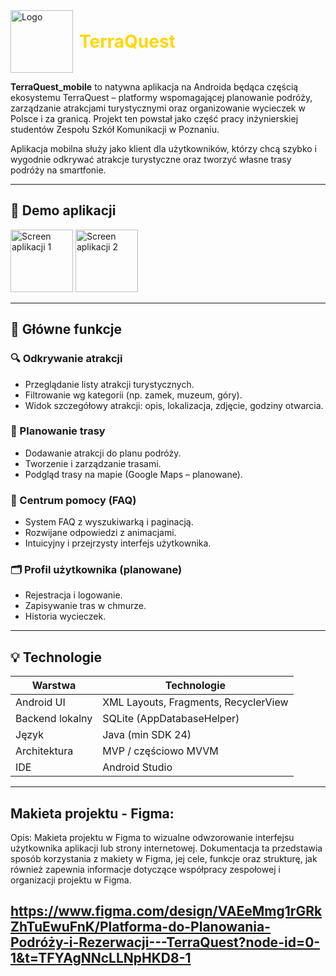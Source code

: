 <div style="display: flex; align-items: center; gap: 10px;">
  <img src="app/res/drawable/tq_logo.png" alt="Logo" width="100">
  <h1 style="color:gold; margin: 0;">TerraQuest</h1>
</div>

**TerraQuest_mobile** to natywna aplikacja na Androida będąca częścią ekosystemu TerraQuest – platformy wspomagającej planowanie podróży, zarządzanie atrakcjami turystycznymi oraz organizowanie wycieczek w Polsce i za granicą. Projekt ten powstał jako część pracy inżynierskiej studentów Zespołu Szkół Komunikacji w Poznaniu.

Aplikacja mobilna służy jako klient dla użytkowników, którzy chcą szybko i wygodnie odkrywać atrakcje turystyczne oraz tworzyć własne trasy podróży na smartfonie.

---

## 📲 Demo aplikacji

<img src="app/res/drawable/Screen1.jpg" alt="Screen aplikacji 1" width="100">
<img src="app/res/drawable/Screen2.jpg" alt="Screen aplikacji 2" width="100">

---

## 🧭 Główne funkcje

### 🔍 Odkrywanie atrakcji
- Przeglądanie listy atrakcji turystycznych.
- Filtrowanie wg kategorii (np. zamek, muzeum, góry).
- Widok szczegółowy atrakcji: opis, lokalizacja, zdjęcie, godziny otwarcia.

### 📌 Planowanie trasy
- Dodawanie atrakcji do planu podróży.
- Tworzenie i zarządzanie trasami.
- Podgląd trasy na mapie (Google Maps – planowane).

### 💬 Centrum pomocy (FAQ)
- System FAQ z wyszukiwarką i paginacją.
- Rozwijane odpowiedzi z animacjami.
- Intuicyjny i przejrzysty interfejs użytkownika.

### 🗂️ Profil użytkownika (planowane)
- Rejestracja i logowanie.
- Zapisywanie tras w chmurze.
- Historia wycieczek.

---

## 💡 Technologie

| Warstwa        | Technologie                         |
|----------------|-------------------------------------|
| Android UI     | XML Layouts, Fragments, RecyclerView|
| Backend lokalny| SQLite (AppDatabaseHelper)          |
| Język          | Java (min SDK 24)                   |
| Architektura   | MVP / częściowo MVVM                |
| IDE            | Android Studio                      |

---

## Makieta projektu - Figma:
Opis:
Makieta projektu w Figma to wizualne odwzorowanie interfejsu użytkownika aplikacji lub strony internetowej. Dokumentacja ta przedstawia sposób korzystania z makiety w Figma, jej cele, funkcje oraz strukturę, jak również zapewnia informacje dotyczące współpracy zespołowej i organizacji projektu w Figma.

https://www.figma.com/design/VAEeMmg1rGRkZhTuEwuFnK/Platforma-do-Planowania-Podróży-i-Rezerwacji---TerraQuest?node-id=0-1&t=TFYAgNNcLLNpHKD8-1
---